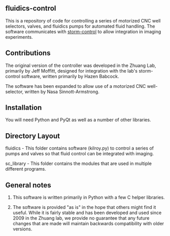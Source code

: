 ## fluidics-control ##
This is a repository of code for controlling a series of motorized CNC well selectors, valves, and fluidics pumps for automated fluid handling. The software communicates with [storm-control](https://github.com/BoettigerLab/storm-control) to allow integration in imaging experiments. 

## Contributions ##
The original version of the controller was developed in the Zhuang Lab, primarily by Jeff Moffitt, designed for integration with the lab's storm-control software, written primarily by Hazen Babcock.

The software has been expanded to allow use of a motorized CNC well-selector, written by Nasa Sinnott-Armstrong.

## Installation ##
You will need Python and PyQt as well as a number of other libraries. 

## Directory Layout ##
fluidics - This folder contains software (kilroy.py) to control a series of pumps and valves so that fluid control can be integrated with imaging. 

sc_library - This folder contains the modules that are used in multiple different programs.


## General notes ##
1. This software is written primarily in Python with a few C helper libraries.

3. The software is provided "as is" in the hope that others might find it useful. While it is fairly stable and has been developed and used since 2009 in the Zhuang lab, we provide no guarantee that any future changes that are made will maintain backwards compatibility with older versions.

